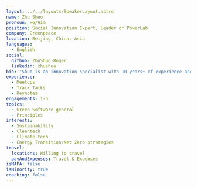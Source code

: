 ```yaml
---
layout: ../../layouts/SpeakerLayout.astro
name: Zhu Shuo
pronoun: He/Him
position: Social Innovation Expert, Leader of PowerLab
company: Greenpeace
location: Beijing, China, Asia
languages:
  - English
social:
  github: ZhuShuo-Roger
  linkedin: zhushuo
bio: "Shuo is an innovation specialist with 10 years+ of experience and with a long-term focus on cutting edge technologies in climate change, energy, carbon neutrality, and sustainable development. He is currently with Greenpeace East Asia where he is responsible for leading social innovation projects. Shuo has been dedicated to tech-driven solutions. He has designed an in-house semantic AI tool to support the analytics and decision-making of climate and biodiversity projects at Greenpeace. To foster a digital culture, Shuo has also incubated pilot projects and MVPs and delivered the best digital transformation practices to the organization. Besides digital practices, Shuo has explored and supported start-ups and next-generation technologies to decarbonize the Energy industry."
experience:
  - Meetups
  - Track Talks
  - Keynotes
engagements: 1-5
topics:
  - Green Software general
  - Principles
interests:
  - Sustainability
  - Cleantech
  - Climate-tech
  - Energy Transition/Net Zero strategies
travel:
  locations: Willing to travel
  payAndExpenses: Travel & Expenses
isMAPA: false
isMinority: true
coaching: false
---
```


